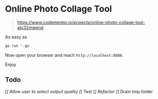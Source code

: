 Online Photo Collage Tool
=========================
> https://www.codementor.io/projects/online-photo-collage-tool-atx32mwend

As easy as

```bash
go run *.go
```

Now open your browser and reach `http://localhost:8080`.

Enjoy

## Todo

[_] Allow user to select output quality
[_] Test
[_] Refactor
[_] Drain tmp folder
